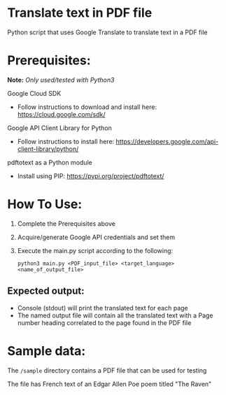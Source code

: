 # Translate text in PDF file

Python script that uses Google Translate to translate text in a PDF file


# Prerequisites:

**Note:** *Only used/tested with Python3*

Google Cloud SDK
* Follow instructions to download and install here: https://cloud.google.com/sdk/

Google API Client Library for Python
* Follow instructions to install here: https://developers.google.com/api-client-library/python/

pdftotext as a Python module
* Install using PIP: https://pypi.org/project/pdftotext/

# How To Use:

1. Complete the Prerequisites above
2. Acquire/generate Google API credentials and set them 
3. Execute the main.py script according to the following:

	`python3 main.py <PDF_input_file> <target_language> <name_of_output_file>`

## Expected output:

- Console (stdout) will print the translated text for each page
- The named output file will contain all the translated text with a Page number heading correlated to the page found in the PDF file


# Sample data:

The `/sample` directory contains a PDF file that can be used for testing

The file has French text of an Edgar Allen Poe poem titled "The Raven"
